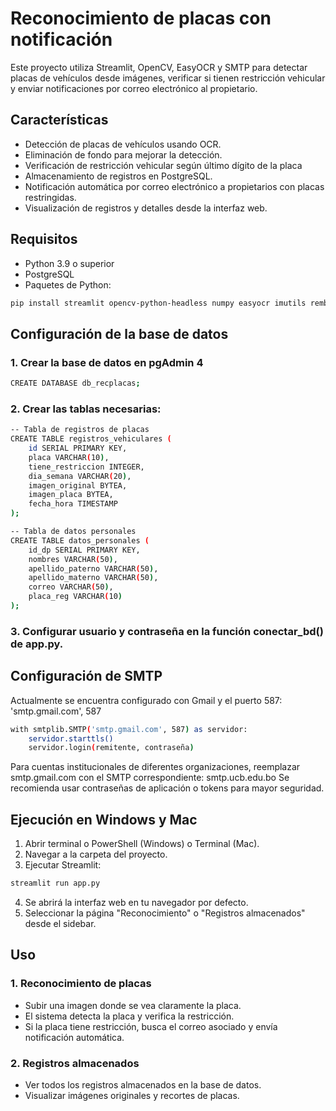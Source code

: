 # Reconocimiento de placas con notificación
Este proyecto utiliza Streamlit, OpenCV, EasyOCR y SMTP para detectar placas de vehículos desde imágenes, verificar si tienen restricción vehicular y enviar notificaciones por correo electrónico al propietario.

## Características
- Detección de placas de vehículos usando OCR.
- Eliminación de fondo para mejorar la detección.
- Verificación de restricción vehicular según último dígito de la placa
- Almacenamiento de registros en PostgreSQL.
- Notificación automática por correo electrónico a propietarios con placas restringidas.
- Visualización de registros y detalles desde la interfaz web.

## Requisitos
- Python 3.9 o superior
- PostgreSQL
- Paquetes de Python:
```bash
pip install streamlit opencv-python-headless numpy easyocr imutils rembg pillow psycopg2-binary pandas
```

## Configuración de la base de datos
### 1. Crear la base de datos en pgAdmin 4
```bash
CREATE DATABASE db_recplacas;
```
### 2. Crear las tablas necesarias:
```bash
-- Tabla de registros de placas
CREATE TABLE registros_vehiculares (
    id SERIAL PRIMARY KEY,
    placa VARCHAR(10),
    tiene_restriccion INTEGER,
    dia_semana VARCHAR(20),
    imagen_original BYTEA,
    imagen_placa BYTEA,
    fecha_hora TIMESTAMP
);

-- Tabla de datos personales
CREATE TABLE datos_personales (
    id_dp SERIAL PRIMARY KEY,
    nombres VARCHAR(50),
    apellido_paterno VARCHAR(50),
    apellido_materno VARCHAR(50),
    correo VARCHAR(50),
    placa_reg VARCHAR(10)
);
```
### 3. Configurar usuario y contraseña en la función conectar_bd() de app.py.

## Configuración de SMTP
Actualmente se encuentra configurado con Gmail y el puerto 587: 'smtp.gmail.com', 587
```bash
with smtplib.SMTP('smtp.gmail.com', 587) as servidor:
    servidor.starttls()
    servidor.login(remitente, contraseña)
```
Para cuentas institucionales de diferentes organizaciones, reemplazar smtp.gmail.com con el SMTP correspondiente: smtp.ucb.edu.bo
Se recomienda usar contraseñas de aplicación o tokens para mayor seguridad.

## Ejecución en Windows y Mac
1. Abrir terminal o PowerShell (Windows) o Terminal (Mac).
2. Navegar a la carpeta del proyecto.
3. Ejecutar Streamlit:
```bash
streamlit run app.py
```
4. Se abrirá la interfaz web en tu navegador por defecto.
5. Seleccionar la página "Reconocimiento" o "Registros almacenados" desde el sidebar.

## Uso
### 1. Reconocimiento de placas
- Subir una imagen donde se vea claramente la placa.
- El sistema detecta la placa y verifica la restricción.
- Si la placa tiene restricción, busca el correo asociado y envía notificación automática.
### 2. Registros almacenados
- Ver todos los registros almacenados en la base de datos.
- Visualizar imágenes originales y recortes de placas.
